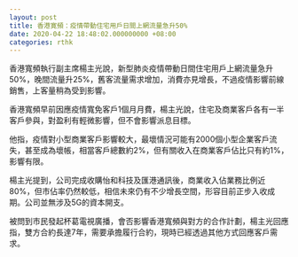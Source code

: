 ```yaml
---
layout: post
title: 香港寛頻：疫情帶動住宅用戶日間上網流量急升50%
date: 2020-04-22 18:48:02.000000000 +08:00
categories: rthk
---
```


香港寬頻執行副主席楊主光說，新型肺炎疫情帶動日間住宅用戶上網流量急升50%，晚間流量升25%，舊客流量需求增加，消費亦見增長，不過疫情影響前線銷售，上客量稍為受到影響。

香港寬頻早前因應疫情寬免客戶1個月月費，楊主光說，住宅及商業客戶各有一半客戶參與，對盈利有輕微影響，但不會影響派息目標。

他指，疫情對小型商業客戶影響較大，最壞情況可能有2000個小型企業客戶流失，甚至成為壞帳，相當客戶總數約2%，但有關收入在商業客戶佔比只有約1%，影響有限。

楊主光提到，公司完成收購怡和科技及匯港通訊後，商業收入佔業務比例近80%，但市佔率仍然較低，相信未來仍有不少增長空間，形容目前正步入收成期。公司並無涉及5G的資本開支。

被問到市民發起杯葛電視廣播，會否影響香港寬頻與對方的合作計劃，楊主光回應指，雙方合約長達7年，需要承擔履行合約，現時已經透過其他方式回應客戶需求。
